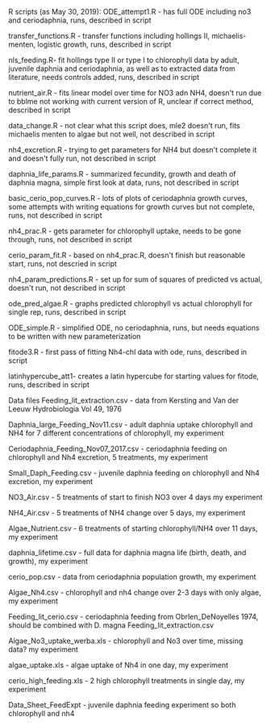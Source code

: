 R scripts (as May 30, 2019):
ODE_attempt1.R - has full ODE including no3 and ceriodaphnia, runs, described in script

transfer_functions.R - transfer functions including hollings II, michaelis-menten, logistic growth, runs, described in script

nls_feeding.R- fit hollings type II or type I to chlorophyll data by adult, juvenile daphnia and ceriodaphnia, as well as to extracted data from literature, needs controls added, runs, described in script

nutrient_air.R - fits linear model over time for NO3 adn NH4, doesn't run due to bblme not working with current version of R, unclear if correct method, described in script

data_change.R - not clear what this script does, mle2 doesn't run, fits michaelis menten to algae but not well, not described in script

nh4_excretion.R - trying to get parameters for NH4 but doesn't complete it and doesn't fully run, not described in script

daphnia_life_params.R - summarized fecundity, growth and death of daphnia magna, simple first look at data, runs, not described in script

basic_cerio_pop_curves.R - lots of plots of ceriodaphnia growth curves, some attempts with writing equations for growth curves but not complete, runs, not described in script

nh4_prac.R - gets parameter for chlorophyll uptake, needs to be gone through, runs, not described in script

cerio_param_fit.R - based on nh4_prac.R, doesn't finish but reasonable start, runs, not descried in script

nh4_param_predictions.R - set up for sum of squares of predicted vs actual, doesn't run, not described in script

ode_pred_algae.R - graphs predicted chlorophyll vs actual chlorophyll for single rep, runs, described in script

ODE_simple.R - simplified ODE, no ceriodaphnia, runs, but needs equations to be written with new parameterization

fitode3.R - first pass of fitting Nh4-chl data with ode, runs, described in script

latinhypercube_att1- creates a latin hypercube for starting values for fitode, runs, described in script

Data files
Feeding_lit_extraction.csv - data from Kersting and Van der Leeuw Hydrobiologia Vol 49, 1976

Daphnia_large_Feeding_Nov11.csv - adult daphnia uptake chlorophyll and NH4 for 7 different concentrations of chlorophyll, my experiment

Ceriodaphnia_Feeding_Nov07_2017.csv - ceriodaphnia feeding on chlorophyll and Nh4 excretion, 5 treatments, my experiment

Small_Daph_Feeding.csv - juvenile daphnia feeding on chlorophyll and Nh4 excretion, my experiment

NO3_Air.csv - 5 treatments of start to finish NO3 over 4 days my experiment

NH4_Air.csv - 5 treatments of NH4 change over 5 days, my experiment

Algae_Nutrient.csv - 6 treatments of starting chlorophyll/NH4 over 11 days, my experiment

daphnia_lifetime.csv - full data for daphnia magna life (birth, death, and growth), my experiment

cerio_pop.csv - data from ceriodaphnia population growth, my experiment

Algae_Nh4.csv - chlorophyll and nh4 change over 2-3 days with only algae, my experiment

Feeding_lit_cerio.csv - ceriodaphnia feeding from Obrlen_DeNoyelles 1974, should be combined with D. magna Feeding_lit_extraction.csv

Algae_No3_uptake_werba.xls - chlorophyll and No3 over time, missing data? my experiment

algae_uptake.xls - algae uptake of Nh4 in one day, my experiment

cerio_high_feeding.xls - 2 high chlorophyll treatments in single day, my experiment

Data_Sheet_FeedExpt - juvenile daphnia feeding experiment so both chlorophyll and nh4


